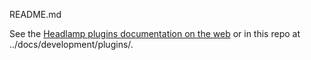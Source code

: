 README.md

See the [Headlamp plugins documentation on the web](https://kinvolk.io/docs/headlamp/latest/development/api/) or in this repo at ../docs/development/plugins/.


